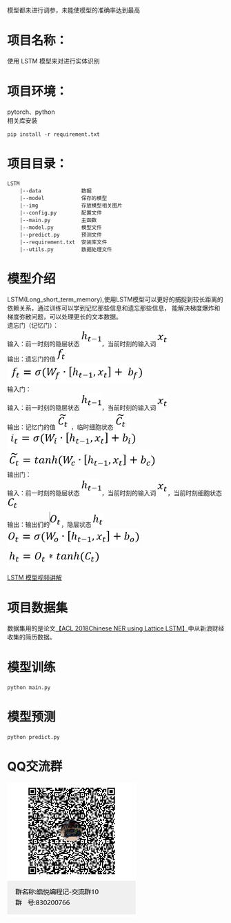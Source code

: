 模型都未进行调参，未能使模型的准确率达到最高
# 项目名称：
使用 LSTM 模型来对进行实体识别

# 项目环境：
pytorch、python   
相关库安装
```
pip install -r requirement.txt
```

# 项目目录：
```
LSTM
    |--data             数据
    |--model            保存的模型
    |--img              存放模型相关图片 
    |--config.py        配置文件
    |--main.py          主函数
    |--model.py         模型文件
    |--predict.py       预测文件
    |--requirement.txt  安装库文件
    |--utils.py         数据处理文件
```

# 模型介绍
LSTM(Long_short_term_memory),使用LSTM模型可以更好的捕捉到较长距离的依赖关系，通过训练可以学到记忆那些信息和遗忘那些信息，
能解决梯度爆炸和梯度弥散问题，可以处理更长的文本数据。         
遗忘门（记忆门）：         
输入：前一时刻的隐层状态![./img/h_(t-1).png](./img/h_(t-1).png)，当前时刻的输入词![./img/x_t.png](./img/x_t.png)    
输出：遗忘门的值![./img/f_t.png](./img/f_t.png)        
![./img/遗忘门公式.png](./img/遗忘门公式.png)       
输入门：     
输入：前一时刻的隐层状态![./img/h_(t-1).png](./img/h_(t-1).png)，当前时刻的输入词![./img/x_t.png](./img/x_t.png)    
输出：记忆门的值![./img/x_t.png](./img/(C_t%20)%20̃.png)，临时细胞状态![./img/x_t.png](./img/(C_t%20)%20̃.png)
![./img/输入门公式1.png](./img/输入门公式1.png)     
![./img/输入门公式2.png](./img/输入门公式2.png)     
输出门：     
输入：前一时刻的隐层状态![./img/h_(t-1).png](./img/h_(t-1).png)，当前时刻的输入词![./img/x_t.png](./img/x_t.png)，当前时刻细胞状态![./img/C_t.png](./img/C_t.png)        
输出：输出们的![./img/O_t.png](./img/O_t.png)，隐层状态![./img/h_t.png](./img/h_t.png)
![./img/输出门公式1.png](./img/输出门公式1.png)     
![./img/输出门公式2.png](./img/输出门公式2.png)

[LSTM 模型视频讲解](https://www.bilibili.com/video/BV1if4y1x7vf?p=8&vd_source=946c3fb8fdb85266f0efe9377f81df78)

# 项目数据集
数据集用的是论文[【ACL 2018Chinese NER using Lattice LSTM】](https://github.com/jiesutd/LatticeLSTM)中从新浪财经收集的简历数据。

# 模型训练
`python main.py`

# 模型预测
`python predict.py`

# QQ交流群
![QQ群](img/QQ群.jpg)   

